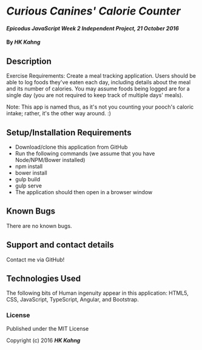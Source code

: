 # _Curious Canines' Calorie Counter_

#### _Epicodus JavaScript Week 2 Independent Project, 21 October 2016_

#### By _HK Kahng_

## Description

Exercise Requirements: Create a meal tracking application. Users should be able to log foods they've eaten each day, including details about the meal and its number of calories. You may assume foods being logged are for a single day (you are not required to keep track of multiple days' meals).

Note: This app is named thus, as it's not you counting your pooch's caloric intake; rather, it's the other way around. :)

## Setup/Installation Requirements

* Download/clone this application from GitHub
* Run the following commands (we assume that you have Node/NPM/Bower installed)
 * npm install
 * bower install
 * gulp build
 * gulp serve
* The application should then open in a browser window

## Known Bugs

There are no known bugs.

## Support and contact details

Contact me via GitHub!

## Technologies Used

The following bits of Human ingenuity appear in this application: HTML5, CSS, JavaScript, TypeScript, Angular, and Bootstrap.

### License

Published under the MIT License

Copyright (c) 2016 **_HK Kahng_**
